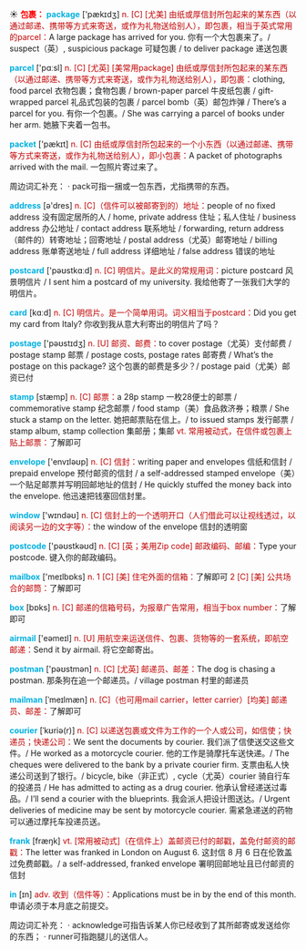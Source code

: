☀ <font color="red">**包裹：**</font>
<font color="sky blue">**package**</font> ['pækɪdӡ] 
<font color="#c00000">n. [C] [尤美] 由纸或厚信封所包起来的某东西（以通过邮递、携带等方式来寄送，或作为礼物送给别人），即包裹，相当于英式常用的parcel：</font>A large package has arrived for you. 你有一个大包裹来了。/ suspect（英）, suspicious package 可疑包裹 / to deliver package 递送包裹

<font color="sky blue">**parcel**</font> ['pɑːsl] 
<font color="#c00000">n. [C] [尤英] [美常用package] 由纸或厚信封所包起来的某东西（以通过邮递、携带等方式来寄送，或作为礼物送给别人），即包裹：</font>clothing, food parcel 衣物包裹；食物包裹 / brown-paper parcel 牛皮纸包裹 / gift-wrapped parcel 礼品式包装的包裹 / parcel bomb（英）邮包炸弹 / There’s a parcel for you. 有你一个包裹。/ She was carrying a parcel of books under her arm. 她腋下夹着一包书。

<font color="sky blue">**packet**</font> ['pækɪt] 
<font color="#c00000">n. [C] 由纸或厚信封所包起来的一个小东西（以通过邮递、携带等方式来寄送，或作为礼物送给别人），即小包裹：</font>A packet of photographs arrived with the mail. 一包照片寄过来了。

周边词汇补充：
· pack可指一捆或一包东西，尤指携带的东西。

<font color="sky blue">**address**</font> [ə'dres] 
<font color="#c00000">n. [C]（信件可以被邮寄到的）地址：</font>people of no fixed address 没有固定居所的人 / home, private address 住址；私人住址 / business address 办公地址 / contact address 联系地址 / forwarding, return address（邮件的）转寄地址；回寄地址 / postal address（尤英）邮寄地址 / billing address 账单寄送地址 / full address 详细地址 / false address 错误的地址

<font color="sky blue">**postcard**</font> ['pəʊstkɑːd] 
<font color="#c00000">n. [C] 明信片。是此义的常规用词：</font>picture postcard 风景明信片 / I sent him a postcard of my university. 我给他寄了一张我们大学的明信片。

<font color="sky blue">**card**</font> [kɑːd] 
<font color="#c00000">n. [C] 明信片。是一个简单用词。词义相当于postcard：</font>Did you get my card from Italy? 你收到我从意大利寄出的明信片了吗？

<font color="sky blue">**postage**</font> ['pəʊstɪdӡ] 
<font color="#c00000">n. [U] 邮资、邮费：</font>to cover postage（尤英）支付邮费 / postage stamp 邮票 / postage costs, postage rates 邮寄费 / What’s the postage on this package? 这个包裹的邮费是多少？/ postage paid（尤美）邮资已付

<font color="sky blue">**stamp**</font> [stæmp] 
<font color="#c00000">n. [C] 邮票：</font>a 28p stamp 一枚28便士的邮票 / commemorative stamp 纪念邮票 / food stamp（美）食品救济券；粮票 / She stuck a stamp on the letter. 她把邮票贴在信上。/ to issued stamps 发行邮票 / stamp album, stamp collection 集邮册；集邮 <font color="#c00000">vt. 常用被动式，在信件或包裹上贴上邮票：</font>了解即可

<font color="sky blue">**envelope**</font> ['envɪləʊp] 
<font color="#c00000">n. [C] 信封：</font>writing paper and envelopes 信纸和信封 / prepaid envelope 预付邮资的信封 / a self-addressed stamped envelope（美）一个贴足邮票并写明回邮地址的信封 / He quickly stuffed the money back into the envelope. 他迅速把钱塞回信封里。

<font color="sky blue">**window**</font> ['wɪndəʊ] 
<font color="#c00000">n. [C] 信封上的一个透明开口（人们借此可以让视线透过，以阅读另一边的文字等）：</font>the window of the envelope 信封的透明窗

<font color="sky blue">**postcode**</font> ['pəʊstkəʊd] 
<font color="#c00000">n. [C] [英；美用Zip code] 邮政编码、邮编：</font>Type your postcode. 键入你的邮政编码。

<font color="sky blue">**mailbox**</font> ['meɪlbɒks] 
<font color="#c00000">n. 1 [C] [美] 住宅外面的信箱：</font>了解即可 <font color="#c00000">2 [C] [美] 公共场合的邮筒：</font>了解即可

<font color="sky blue">**box**</font> [bɒks] 
<font color="#c00000">n. [C] 邮递的信箱号码，为报章广告常用，相当于box number：</font>了解即可

<font color="sky blue">**airmail**</font> ['eəmeɪl] 
<font color="#c00000">n. [U] 用航空来运送信件、包裹、货物等的一套系统，即航空邮递：</font>Send it by airmail. 将它空邮寄出。

<font color="sky blue">**postman**</font> ['pəʊstmən] 
<font color="#c00000">n. [C] [尤英] 邮递员、邮差：</font>The dog is chasing a postman. 那条狗在追一个邮递员。/ village postman 村里的邮递员
                      
<font color="sky blue">**mailman**</font> [ˈmeɪlmæn]
<font color="#c00000">n. [C]（也可用mail carrier，letter carrier）[均美] 邮递员、邮差：</font>了解即可
           
<font color="sky blue">**courier**</font> [ˈkʊriə(r)]
<font color="#c00000">n. [C] 以递送包裹或文件为工作的一个人或公司，如信使；快递员；快递公司：</font>We sent the documents by courier. 我们派了信使送交这些文件。/ He worked as a motorcycle courier. 他的工作是骑摩托车送快递。/ The cheques were delivered to the bank by a private courier firm. 支票由私人快递公司送到了银行。/ bicycle, bike（非正式）, cycle（尤英）courier 骑自行车的投递员 / He has admitted to acting as a drug courier. 他承认曾经递送过毒品。/ I’ll send a courier with the blueprints. 我会派人把设计图送达。/ Urgent deliveries of medicine may be sent by motorcycle courier. 需紧急递送的药物可以通过摩托车投递员送。

<font color="sky blue">**frank**</font> [fræŋk]
<font color="#c00000">vt. [常用被动式]（在信件上）盖邮资已付的邮戳，盖免付邮资的邮戳：</font>The letter was franked in London on August 6. 这封信 8 月 6 日在伦敦盖过免费邮戳。/ a self-addressed, franked envelope 署明回邮地址且已付邮资的信封

<font color="sky blue">**in**</font> [ɪn] 
<font color="#c00000">adv. 收到（信件等）：</font>Applications must be in by the end of this month. 申请必须于本月底之前提交。

周边词汇补充：
· acknowledge可指告诉某人你已经收到了其所邮寄或发送给你的东西；
· runner可指跑腿儿的送信人。
